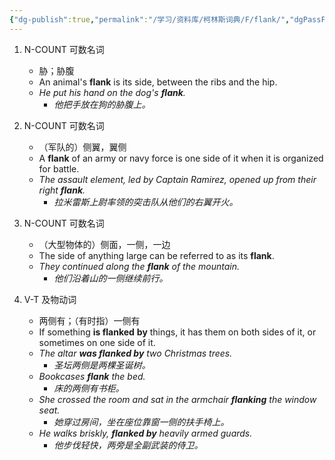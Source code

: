 ```yaml
---
{"dg-publish":true,"permalink":"/学习/资料库/柯林斯词典/F/flank/","dgPassFrontmatter":true}
---
```


1. N-COUNT 可数名词
	- 胁；胁腹
	- An animal's **flank** is its side, between the ribs and the hip.
	- *He put his hand on the dog's **flank**.*
		- *他把手放在狗的胁腹上。*

2. N-COUNT 可数名词
	- （军队的）侧翼，翼侧
	- A **flank** of an army or navy force is one side of it when it is organized for battle.
	- *The assault element, led by Captain Ramirez, opened up from their right **flank**.*
		- *拉米雷斯上尉率领的突击队从他们的右翼开火。*

3. N-COUNT 可数名词
	- （大型物体的）侧面，一侧，一边
	- The side of anything large can be referred to as its **flank**.  
	- *They continued along the **flank** of the mountain.*
		- *他们沿着山的一侧继续前行。*

4. V-T 及物动词
	- 两侧有；（有时指）一侧有
	- If something **is flanked** **by** things, it has them on both sides of it, or sometimes on one side of it.
	- *The altar **was flanked by** two Christmas trees.*
		- *圣坛两侧是两棵圣诞树。*
	- *Bookcases **flank** the bed.*
		- *床的两侧有书柜。*
	- *She crossed the room and sat in the armchair **flanking** the window seat.*
		- *她穿过房间，坐在座位靠窗一侧的扶手椅上。*
	- *He walks briskly, **flanked by** heavily armed guards.*
		- *他步伐轻快，两旁是全副武装的侍卫。*